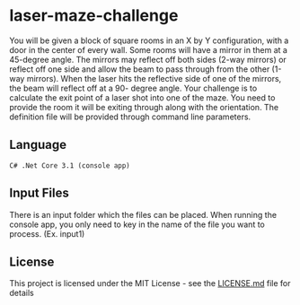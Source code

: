 # laser-maze-challenge

You will be given a block of square rooms in an X by Y configuration, with a door in the center of every
wall. Some rooms will have a mirror in them at a 45-degree angle. The mirrors may reflect off both
sides (2-way mirrors) or reflect off one side and allow the beam to pass through from the other (1-way
mirrors). When the laser hits the reflective side of one of the mirrors, the beam will reflect off at a 90-
degree angle. Your challenge is to calculate the exit point of a laser shot into one of the maze. You need
to provide the room it will be exiting through along with the orientation. The definition file will be
provided through command line parameters.

## Language
```
C# .Net Core 3.1 (console app)
```

## Input Files

There is an input folder which the files can be placed.  When running the console app, you only need to key in the name of the file you want to process.  (Ex. input1)

## License

This project is licensed under the MIT License - see the [LICENSE.md](LICENSE.md) file for details
